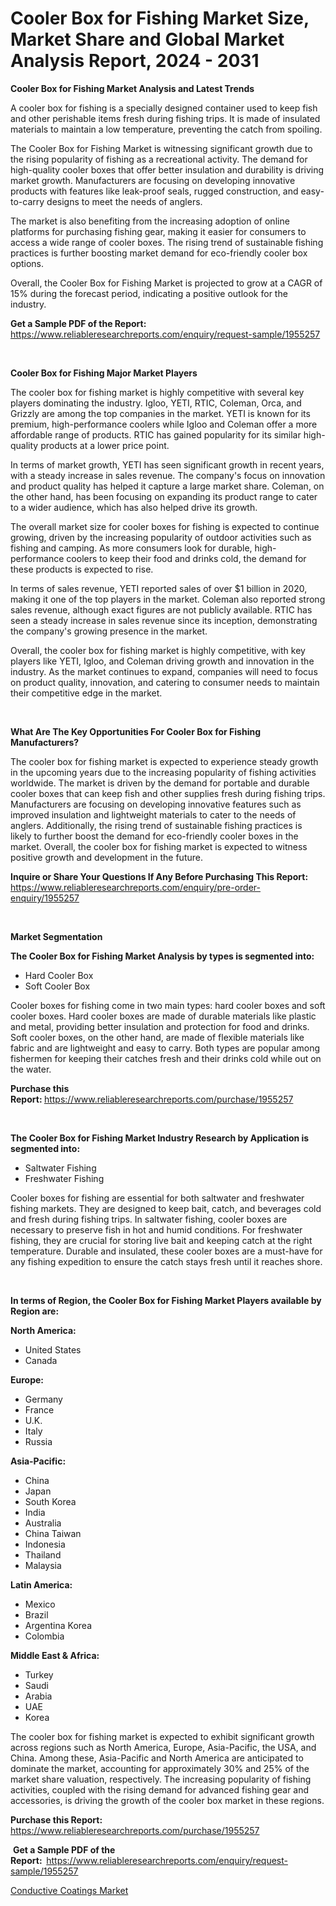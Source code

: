 <p><h1>Cooler Box for Fishing Market Size, Market Share and Global Market Analysis Report, 2024 - 2031</h1></p><p><strong>Cooler Box for Fishing Market Analysis and Latest Trends</strong></p>
<p><p>A cooler box for fishing is a specially designed container used to keep fish and other perishable items fresh during fishing trips. It is made of insulated materials to maintain a low temperature, preventing the catch from spoiling.</p><p>The Cooler Box for Fishing Market is witnessing significant growth due to the rising popularity of fishing as a recreational activity. The demand for high-quality cooler boxes that offer better insulation and durability is driving market growth. Manufacturers are focusing on developing innovative products with features like leak-proof seals, rugged construction, and easy-to-carry designs to meet the needs of anglers.</p><p>The market is also benefiting from the increasing adoption of online platforms for purchasing fishing gear, making it easier for consumers to access a wide range of cooler boxes. The rising trend of sustainable fishing practices is further boosting market demand for eco-friendly cooler box options.</p><p>Overall, the Cooler Box for Fishing Market is projected to grow at a CAGR of 15% during the forecast period, indicating a positive outlook for the industry.</p></p>
<p><strong>Get a Sample PDF of the Report:&nbsp;</strong> <a href="https://www.reliableresearchreports.com/enquiry/request-sample/1955257">https://www.reliableresearchreports.com/enquiry/request-sample/1955257</a></p>
<p>&nbsp;</p>
<p><strong>Cooler Box for Fishing Major Market Players</strong></p>
<p><p>The cooler box for fishing market is highly competitive with several key players dominating the industry. Igloo, YETI, RTIC, Coleman, Orca, and Grizzly are among the top companies in the market. YETI is known for its premium, high-performance coolers while Igloo and Coleman offer a more affordable range of products. RTIC has gained popularity for its similar high-quality products at a lower price point.</p><p>In terms of market growth, YETI has seen significant growth in recent years, with a steady increase in sales revenue. The company's focus on innovation and product quality has helped it capture a large market share. Coleman, on the other hand, has been focusing on expanding its product range to cater to a wider audience, which has also helped drive its growth.</p><p>The overall market size for cooler boxes for fishing is expected to continue growing, driven by the increasing popularity of outdoor activities such as fishing and camping. As more consumers look for durable, high-performance coolers to keep their food and drinks cold, the demand for these products is expected to rise.</p><p>In terms of sales revenue, YETI reported sales of over $1 billion in 2020, making it one of the top players in the market. Coleman also reported strong sales revenue, although exact figures are not publicly available. RTIC has seen a steady increase in sales revenue since its inception, demonstrating the company's growing presence in the market.</p><p>Overall, the cooler box for fishing market is highly competitive, with key players like YETI, Igloo, and Coleman driving growth and innovation in the industry. As the market continues to expand, companies will need to focus on product quality, innovation, and catering to consumer needs to maintain their competitive edge in the market.</p></p>
<p>&nbsp;</p>
<p><strong>What Are The Key Opportunities For Cooler Box for Fishing Manufacturers?</strong></p>
<p><p>The cooler box for fishing market is expected to experience steady growth in the upcoming years due to the increasing popularity of fishing activities worldwide. The market is driven by the demand for portable and durable cooler boxes that can keep fish and other supplies fresh during fishing trips. Manufacturers are focusing on developing innovative features such as improved insulation and lightweight materials to cater to the needs of anglers. Additionally, the rising trend of sustainable fishing practices is likely to further boost the demand for eco-friendly cooler boxes in the market. Overall, the cooler box for fishing market is expected to witness positive growth and development in the future.</p></p>
<p><strong>Inquire or Share Your Questions If Any Before Purchasing This Report:</strong> <a href="https://www.reliableresearchreports.com/enquiry/pre-order-enquiry/1955257">https://www.reliableresearchreports.com/enquiry/pre-order-enquiry/1955257</a></p>
<p>&nbsp;</p>
<p><strong>Market Segmentation</strong></p>
<p><strong>The Cooler Box for Fishing Market Analysis by types is segmented into:</strong></p>
<p><ul><li>Hard Cooler Box</li><li>Soft Cooler Box</li></ul></p>
<p><p>Cooler boxes for fishing come in two main types: hard cooler boxes and soft cooler boxes. Hard cooler boxes are made of durable materials like plastic and metal, providing better insulation and protection for food and drinks. Soft cooler boxes, on the other hand, are made of flexible materials like fabric and are lightweight and easy to carry. Both types are popular among fishermen for keeping their catches fresh and their drinks cold while out on the water.</p></p>
<p><strong>Purchase this Report:&nbsp;</strong><a href="https://www.reliableresearchreports.com/purchase/1955257">https://www.reliableresearchreports.com/purchase/1955257</a></p>
<p>&nbsp;</p>
<p><strong>The Cooler Box for Fishing Market Industry Research by Application is segmented into:</strong></p>
<p><ul><li>Saltwater Fishing</li><li>Freshwater Fishing</li></ul></p>
<p><p>Cooler boxes for fishing are essential for both saltwater and freshwater fishing markets. They are designed to keep bait, catch, and beverages cold and fresh during fishing trips. In saltwater fishing, cooler boxes are necessary to preserve fish in hot and humid conditions. For freshwater fishing, they are crucial for storing live bait and keeping catch at the right temperature. Durable and insulated, these cooler boxes are a must-have for any fishing expedition to ensure the catch stays fresh until it reaches shore.</p></p>
<p>&nbsp;</p>
<p><strong>In terms of Region, the Cooler Box for Fishing Market Players available by Region are:</strong></p>
<p>
    <p> <strong> North America: </strong>
        <ul>
            <li>United States</li>
            <li>Canada</li>
        </ul>
        </p> 
    <p> <strong> Europe: </strong>
        <ul>
            <li>Germany</li>
            <li>France</li>
            <li>U.K.</li>
            <li>Italy</li>
            <li>Russia</li>
        </ul>
        </p> 
    <p> <strong> Asia-Pacific: </strong>
        <ul>
            <li>China</li>
            <li>Japan</li>
            <li>South Korea</li>
            <li>India</li>
            <li>Australia</li>
            <li>China Taiwan</li>
            <li>Indonesia</li>
            <li>Thailand</li>
            <li>Malaysia</li>
        </ul>
        </p> 
    <p> <strong> Latin America: </strong>
        <ul>
            <li>Mexico</li>
            <li>Brazil</li>
            <li>Argentina Korea</li>
            <li>Colombia</li>
        </ul>
        </p> 
    <p> <strong> Middle East & Africa: </strong>
        <ul>
            <li>Turkey</li>
            <li>Saudi</li>
            <li>Arabia</li>
            <li>UAE</li>
            <li>Korea</li>
        </ul>
    </p>
    </p>
<p><p>The cooler box for fishing market is expected to exhibit significant growth across regions such as North America, Europe, Asia-Pacific, the USA, and China. Among these, Asia-Pacific and North America are anticipated to dominate the market, accounting for approximately 30% and 25% of the market share valuation, respectively. The increasing popularity of fishing activities, coupled with the rising demand for advanced fishing gear and accessories, is driving the growth of the cooler box market in these regions.</p></p>
<p><strong>Purchase this Report: </strong><a href="https://www.reliableresearchreports.com/purchase/1955257">https://www.reliableresearchreports.com/purchase/1955257</a></p>
<p>&nbsp;<strong>Get a Sample PDF of the Report:&nbsp;&nbsp;</strong><a href="https://www.reliableresearchreports.com/enquiry/request-sample/1955257">https://www.reliableresearchreports.com/enquiry/request-sample/1955257</a></p>
<p><strong></strong></p>
<p><p><a href="https://github.com/kosella/Market-Research-Report-List-2/blob/main/conductive-coatings-market.md">Conductive Coatings Market</a></p></p>